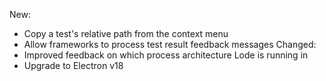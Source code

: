 New:
  - Copy a test's relative path from the context menu
  - Allow frameworks to process test result feedback messages
Changed:
  - Improved feedback on which process architecture Lode is running in
  - Upgrade to Electron v18
